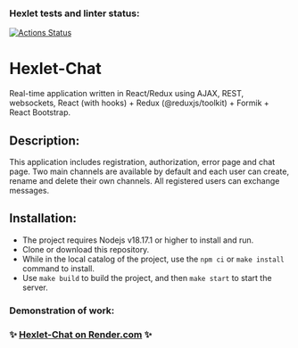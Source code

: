 ### Hexlet tests and linter status:

[![Actions Status](https://github.com/AxeRicin/frontend-project-12/actions/workflows/hexlet-check.yml/badge.svg)](https://github.com/AxeRicin/frontend-project-12/actions)


# Hexlet-Chat

Real-time application written in React/Redux using AJAX, REST, websockets, React (with hooks) + Redux (@reduxjs/toolkit) + Formik + React Bootstrap.

## Description:

This application includes registration, authorization, error page and chat page. Two main channels are available by default and each user can create, rename and delete their own channels. All registered users can exchange messages.

## Installation:

* The project requires Nodejs v18.17.1 or higher to install and run.
* Clone or download this repository.
* While in the local catalog of the project, use the `npm ci` or `make install` command to install.
* Use `make build` to build the project, and then `make start` to start the server.

### Demonstration of work:
### :sparkles: [Hexlet-Chat on Render.com](https://axericin-frontend-project-12-hexlet-chat.onrender.com/) :sparkles: